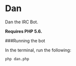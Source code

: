Dan
===

Dan the IRC Bot.

**Requires PHP 5.6.**


###Running the bot

In the terminal, run the following:
```
php dan.php
```

